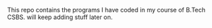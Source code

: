 This repo contains the programs I have coded in my course of B.Tech CSBS.
will keep adding stuff later on.
